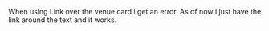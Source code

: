 When using Link over the venue card i get an error. As of now i just have the link around the text and it works.
